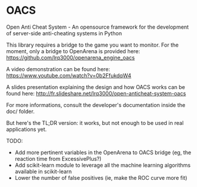 OACS
====

Open Anti Cheat System - An opensource framework for the development of server-side anti-cheating systems in Python

This library requires a bridge to the game you want to monitor. For the moment, only a bridge to OpenArena is provided here:
https://github.com/lrq3000/openarena_engine_oacs

A video demonstration can be found here:
https://www.youtube.com/watch?v=0b2FfukdqW4

A slides presentation explaining the design and how OACS works can be found here:
http://fr.slideshare.net/lrq3000/open-anticheat-system-oacs

For more informations, consult the developer's documentation inside the doc/ folder.

But here's the TL;DR version: it works, but not enough to be used in real applications yet.

TODO:
* Add more pertinent variables in the OpenArena to OACS bridge (eg, the reaction time from ExcessivePlus?)
* Add scikit-learn module to leverage all the machine learning algorithms available in scikit-learn
* Lower the number of false positives (ie, make the ROC curve more fit)

